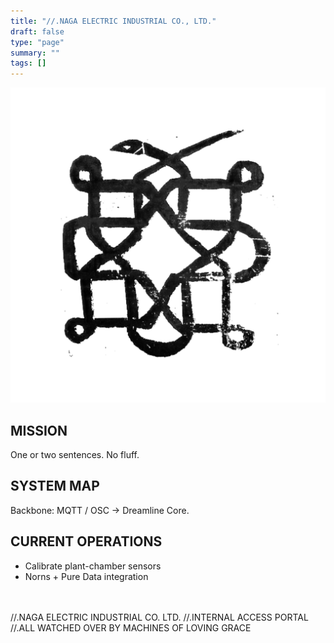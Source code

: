 ```yaml
---
title: "//.NAGA ELECTRIC INDUSTRIAL CO., LTD."
draft: false
type: "page"
summary: ""
tags: []
---
```

![alt text](naga_ancient.png)

<div class="home-grid">
  <section>
    <h2>MISSION</h2>
    <p>One or two sentences. No fluff.</p>
  </section>
  <section>
    <h2>SYSTEM MAP</h2>
    <p>Backbone: MQTT / OSC → Dreamline Core.</p>
  </section>
  <section>
    <h2>CURRENT OPERATIONS</h2>
    <ul>
      <li>Calibrate plant-chamber sensors</li>
      <li>Norns + Pure Data integration</li>
    </ul>
  </section>
</div>
<br>
<br>
//.NAGA ELECTRIC INDUSTRIAL CO. LTD.
//.INTERNAL ACCESS PORTAL
<br>
//.ALL WATCHED OVER BY MACHINES OF LOVING GRACE
<br>
